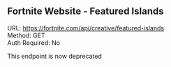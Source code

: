 ## Fortnite Website - Featured Islands

URL: https://fortnite.com/api/creative/featured-islands \
Method: GET \
Auth Required: No

This endpoint is now deprecated